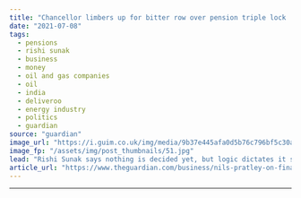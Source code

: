 ```yaml
---
title: "Chancellor limbers up for bitter row over pension triple lock | Nils Pratley"
date: "2021-07-08"
tags: 
  - pensions
  - rishi sunak
  - business
  - money
  - oil and gas companies
  - oil
  - india
  - deliveroo
  - energy industry
  - politics
  - guardian
source: "guardian"
image_url: "https://i.guim.co.uk/img/media/9b37e445afa0d5b76c796bf5c30aef80f61437f7/8_366_3013_1808/master/3013.jpg?width=460&quality=85&auto=format&fit=max&s=d5c731817a0026364f1e38a2f418b66a"
image_fp: "/assets/img/post_thumbnails/51.jpg"
lead: "Rishi Sunak says nothing is decided yet, but logic dictates it should be dropped this yearAbandoning the pension triple lock on state pensions, even for a single year, would guarantee a bitter row, so one can understand why the chancellor limbered up..."
article_url: "https://www.theguardian.com/business/nils-pratley-on-finance/2021/jul/08/chancellor-limbers-up-for-bitter-row-over-pension-triple-lock"
---
```


---
